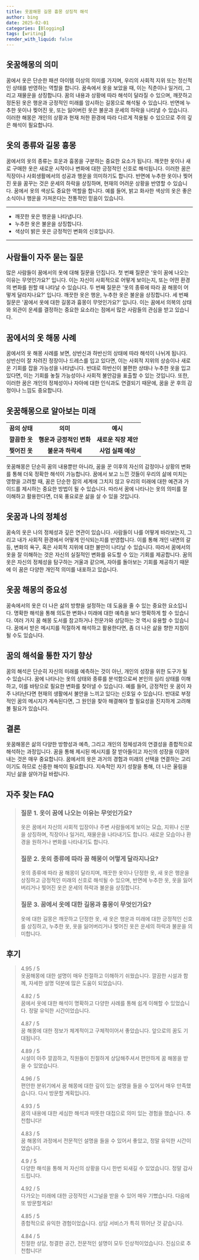 ```yaml
---
title: 옷꿈해몽 길몽 흉몽 상징적 해석
author: bing
date: 2025-02-01
categories: [Blogging]
tags: [writing]
render_with_liquid: false
---
```

<h2 id='옷꿈해몽의 의미'>옷꿈해몽의 의미</h2>

<p>꿈에서 옷은 단순한 패션 아이템 이상의 의미를 가지며, 우리의 사회적 지위 또는 정신적인 상태를 반영하는 역할을 합니다. 꿈속에서 옷을 보았을 때, 이는 직춘이나 일거리, 그리고 재물운을 상징합니다. 꿈의 내용과 상황에 따라 해석이 달라질 수 있으며, 깨끗하고 정돈된 옷은 행운과 긍정적인 미래를 암시하는 길몽으로 해석될 수 있습니다. 반면에 누추한 옷이나 찢어진 옷, 또는 잃어버린 옷은 불운과 운세의 하락을 나타낼 수 있습니다. 이러한 해몽은 개인의 상황과 현재 처한 환경에 따라 다르게 적용될 수 있으므로 주의 깊은 해석이 필요합니다.</p>

<h2 id='옷의 종류와 길몽 흉몽'>옷의 종류와 길몽 흉몽</h2>

<p>꿈에서의 옷의 종류는 호운과 흉몽을 구분하는 중요한 요소가 됩니다. 깨끗한 옷이나 새로 구매한 옷은 새로운 시작이나 변화에 대한 긍정적인 신호로 해석됩니다. 이러한 꿈은 직장이나 사회생활에서의 성공과 행운을 의미하기도 합니다. 반면에 누추한 옷이나 찢어진 옷을 꿈꾸는 것은 운세의 하락을 상징하며, 현재의 어려운 상황을 반영할 수 있습니다. 꿈에서 옷의 색상도 중요한 역할을 합니다. 예를 들어, 밝고 화사한 색상의 옷은 좋은 소식이나 행운을 가져온다는 전통적인 믿음이 있습니다.</p>

<hr />

<ul>
    <li>깨끗한 옷은 행운을 나타냅니다.</li>
    <li>누추한 옷은 불운을 상징합니다.</li>
    <li>색상이 밝은 옷은 긍정적인 변화의 신호입니다.</li>
</ul>

<hr />

<h2 id='사람들이 자주 묻는 질문'>사람들이 자주 묻는 질문</h2>

<p>많은 사람들이 꿈에서의 옷에 대해 질문을 던집니다. 첫 번째 질문은 '옷이 꿈에 나오는 이유는 무엇인가요?' 입니다. 이는 자신이 사회적으로 어떻게 보이는지, 또는 어떤 환경의 변화를 원할 때 나타날 수 있습니다. 두 번째 질문은 '옷의 종류에 따라 꿈 해몽이 어떻게 달라지나요?' 입니다. 깨끗한 옷은 행운, 누추한 옷은 불운을 상징합니다. 세 번째 질문은 '꿈에서 옷에 대한 길몽과 흉몽이 무엇인가요?' 입니다. 이는 꿈에서 의복의 상태와 외관이 운세를 결정하는 중요한 요소라는 점에서 많은 사람들의 관심을 받고 있습니다.</p>

<h2 id='꿈에서의 옷 해몽 사례'>꿈에서의 옷 해몽 사례</h2>

<p>꿈에서의 옷 해몽 사례를 보면, 상반신과 하반신의 상태에 따라 해석이 나뉘게 됩니다. 상반신이 잘 차려진 정장이나 드레스를 입고 있다면, 이는 사회적 지위의 상승이나 새로운 기회를 잡을 가능성을 나타냅니다. 반대로 하반신이 불편한 상태나 누추한 옷을 입고 있다면, 이는 기회를 놓칠 가능성이나 사회적 불안감을 표출할 수 있는 것입니다. 또한, 이러한 꿈은 개인의 정체성이나 자아에 대한 인식과도 연결되기 때문에, 꿈을 꾼 후의 감정이나 느낌도 중요합니다.</p>

<h2 id='옷꿈해몽으로 알아보는 미래'>옷꿈해몽으로 알아보는 미래</h2>

<table>
    <tr>
        <td style="text-align: center; height: 17px;"><b>꿈의 상태</b></td>
        <td style="text-align: center; height: 17px;"><b>의미</b></td>
        <td style="text-align: center; height: 17px;"><b>예시</b></td>
    </tr>
    <tr>
        <td style="text-align: center; height: 17px;"><b>깔끔한 옷</b></td>
        <td style="text-align: center; height: 17px;"><b>행운과 긍정적인 변화</b></td>
        <td style="text-align: center; height: 17px;"><b>새로운 직장 제안</b></td>
    </tr>
    <tr>
        <td style="text-align: center; height: 17px;"><b>찢어진 옷</b></td>
        <td style="text-align: center; height: 17px;"><b>불운과 하락세</b></td>
        <td style="text-align: center; height: 17px;"><b>사업 실패 예상</b></td>
    </tr>
</table>

<p>옷꿈해몽은 단순히 꿈의 내용뿐만 아니라, 꿈을 꾼 이후의 자신의 감정이나 상황의 변화를 통해 더욱 정확한 해석이 가능합니다. 꿈에서 보고 느낀 것들이 우리의 삶에 미치는 영향을 고려할 때, 꿈은 단순한 잠의 세계에 그치지 않고 우리의 미래에 대한 예견과 가이드를 제시하는 중요한 방법이 될 수 있습니다. 따라서 꿈에 나타나는 옷의 의미를 잘 이해하고 활용한다면, 더욱 풍요로운 삶을 살 수 있을 것입니다.</p>

<h2 id='옷꿈과 나의 정체성'>옷꿈과 나의 정체성</h2>

<p>꿈속의 옷은 나의 정체성과 깊은 연관이 있습니다. 사람들이 나를 어떻게 바라보는지, 그리고 내가 사회적 환경에서 어떻게 인식되는지를 반영합니다. 이를 통해 개인 내면의 갈등, 변화의 욕구, 혹은 사회적 지위에 대한 불만이 나타날 수 있습니다. 따라서 꿈에서의 옷을 잘 이해하는 것은 자신의 실질적인 변화를 유도할 수 있는 기회를 제공합니다. 꿈의 옷은 자신의 정체성을 탐구하는 거울과 같으며, 자아를 돌아보는 기회를 제공하기 때문에 이 꿈은 다양한 개인적 의미를 내포하고 있습니다.</p>

<h2 id='옷꿈 해몽의 중요성'>옷꿈 해몽의 중요성</h2>

<p>꿈속에서의 옷은 더 나은 삶의 방향을 설정하는 데 도움을 줄 수 있는 중요한 요소입니다. 명확한 해석을 통해 의도한 변화나 미래에 대한 예측을 보다 명확하게 할 수 있습니다. 여러 가지 꿈 해몽 도서를 참고하거나 전문가와 상담하는 것 역시 유용할 수 있습니다. 꿈에서 받은 메시지를 적절하게 해석하고 활용한다면, 좀 더 나은 삶을 향한 지침이 될 수도 있습니다.</p>

<h2 id='꿈의 해석을 통한 자기 향상'>꿈의 해석을 통한 자기 향상</h2>

<p>꿈의 해석은 단순히 자신의 미래를 예측하는 것이 아닌, 개인의 성장을 위한 도구가 될 수 있습니다. 꿈에 나타나는 옷의 상태와 종류를 분석함으로써 본인의 심리 상태를 이해하고, 이를 바탕으로 필요한 변화를 찾아낼 수 있습니다. 예를 들어, 긍정적인 옷 꿈이 자주 나타난다면 현재의 생활에서 불안을 느끼고 있다는 신호일 수 있습니다. 반대로 부정적인 꿈의 메시지가 계속된다면, 그 원인을 찾아 해결해야 할 필요성을 진지하게 고려해 볼 필요가 있습니다.</p>

<h2 id='결론'>결론</h2>

<p>옷꿈해몽은 삶의 다양한 방향성과 예측, 그리고 개인의 정체성과의 연결성을 종합적으로 해석하는 과정입니다. 꿈을 통해 제시된 메시지를 잘 받아들이고 자신의 성장을 이끌어내는 것은 매우 중요합니다. 꿈에서의 옷은 과거의 경험과 미래의 선택을 연결하는 고리이기도 하므로 신중한 해석이 필요합니다. 지속적인 자기 성찰을 통해, 더 나은 울림을 지닌 삶을 살아가길 바랍니다.</p>
<h2 id='자주_찾는_FAQ'>자주 찾는 FAQ</h2>
<div itemscope="" itemtype="https://schema.org/FAQPage"> 
<blockquote> 
<div itemscope="" itemprop="mainEntity" itemtype="https://schema.org/Question"> 
<h3 itemprop="name">질문 1. 옷이 꿈에 나오는 이유는 무엇인가요?</h3> 
<div itemscope="" itemprop="acceptedAnswer" itemtype="https://schema.org/Answer"> 
<span itemprop="text"> 
<p>옷은 꿈에서 자신의 사회적 입장이나 주변 사람들에게 보이는 모습, 지위나 신분을 상징하며, 직장이나 일거리, 재물운을 나타내기도 합니다. 새로운 모습이나 환경을 원하거나 변화를 나타내기도 합니다.</p> 
</span> 
</div> 
</div> 

<div itemscope="" itemprop="mainEntity" itemtype="https://schema.org/Question"> 
<h3 itemprop="name">질문 2. 옷의 종류에 따라 꿈 해몽이 어떻게 달라지나요?</h3> 
<div itemscope="" itemprop="acceptedAnswer" itemtype="https://schema.org/Answer"> 
<span itemprop="text"> 
<p>옷의 종류에 따라 꿈 해몽이 달라지며, 깨끗한 옷이나 단정한 옷, 새 옷은 행운을 상징하고 긍정적인 미래의 신호로 해석될 수 있으며, 반면에 누추한 옷, 옷을 잃어버리거나 찢어진 옷은 운세의 하락과 불운을 상징합니다.</p> 
</span> 
</div> 
</div> 

<div itemscope="" itemprop="mainEntity" itemtype="https://schema.org/Question"> 
<h3 itemprop="name">질문 3. 꿈에서 옷에 대한 길몽과 흉몽이 무엇인가요?</h3> 
<div itemscope="" itemprop="acceptedAnswer" itemtype="https://schema.org/Answer"> 
<span itemprop="text"> 
<p>옷에 대한 길몽은 깨끗하고 단정한 옷, 새 옷은 행운과 미래에 대한 긍정적인 신호를 상징하고, 누추한 옷, 옷을 잃어버리거나 찢어진 옷은 운세의 하락과 불운을 의미합니다.</p> 
</span> 
</div> 
</div> 
</blockquote> 
</div>
<h2 id='후기'>후기</h2>
<div itemscope itemtype="https://schema.org/Product">
  <blockquote>
  <div itemprop="review" itemscope itemtype="https://schema.org/Review">
      <div itemprop="reviewRating" itemscope itemtype="https://schema.org/Rating"> <span itemprop="ratingValue">4.95</span> / <span itemprop="bestRating">5</span> </div>
      <span itemprop="reviewBody">옷꿈해몽에 대한 설명이 매우 친절하고 이해하기 쉬웠습니다. 깔끔한 시설과 함께, 자세한 설명 덕분에 많은 도움이 되었습니다.</span>
  </div>
  <br>
  <div itemprop="review" itemscope itemtype="https://schema.org/Review">
      <div itemprop="reviewRating" itemscope itemtype="https://schema.org/Rating"> <span itemprop="ratingValue">4.82</span> / <span itemprop="bestRating">5</span> </div>
      <span itemprop="reviewBody">꿈에서 옷에 대한 해석이 명확하고 다양한 사례를 통해 쉽게 이해할 수 있었습니다. 정말 유익한 시간이었습니다.</span>
  </div>
  <br>
  <div itemprop="review" itemscope itemtype="https://schema.org/Review">
      <div itemprop="reviewRating" itemscope itemtype="https://schema.org/Rating"> <span itemprop="ratingValue">4.87</span> / <span itemprop="bestRating">5</span> </div>
      <span itemprop="reviewBody">꿈 해몽에 대한 정보가 체계적이고 구체적이어서 좋았습니다. 앞으로의 꿈도 기대됩니다.</span>
  </div>
  <br>
  <div itemprop="review" itemscope itemtype="https://schema.org/Review">
      <div itemprop="reviewRating" itemscope itemtype="https://schema.org/Rating"> <span itemprop="ratingValue">4.89</span> / <span itemprop="bestRating">5</span> </div>
      <span itemprop="reviewBody">시설이 아주 깔끔하고, 직원들이 친절하게 상담해주셔서 편안하게 꿈 해몽을 받을 수 있었습니다.</span>
  </div>
  <br>
  <div itemprop="review" itemscope itemtype="https://schema.org/Review">
      <div itemprop="reviewRating" itemscope itemtype="https://schema.org/Rating"> <span itemprop="ratingValue">4.96</span> / <span itemprop="bestRating">5</span> </div>
      <span itemprop="reviewBody">편안한 분위기에서 꿈 해몽에 대한 깊이 있는 설명을 들을 수 있어서 매우 만족했습니다. 다시 방문할 계획입니다.</span>
  </div>
  <br>
  <div itemprop="review" itemscope itemtype="https://schema.org/Review">
      <div itemprop="reviewRating" itemscope itemtype="https://schema.org/Rating"> <span itemprop="ratingValue">4.93</span> / <span itemprop="bestRating">5</span> </div>
      <span itemprop="reviewBody">꿈의 내용에 대한 세심한 해석과 따뜻한 대접으로 의미 있는 경험을 했습니다. 추천합니다!</span>
  </div>
  <br>
  <div itemprop="review" itemscope itemtype="https://schema.org/Review">
      <div itemprop="reviewRating" itemscope itemtype="https://schema.org/Rating"> <span itemprop="ratingValue">4.83</span> / <span itemprop="bestRating">5</span> </div>
      <span itemprop="reviewBody">꿈 해몽의 과정에서 전문적인 설명을 들을 수 있어서 좋았고, 정말 유익한 시간이었습니다.</span>
  </div>
  <br>
  <div itemprop="review" itemscope itemtype="https://schema.org/Review">
      <div itemprop="reviewRating" itemscope itemtype="https://schema.org/Rating"> <span itemprop="ratingValue">4.9</span> / <span itemprop="bestRating">5</span> </div>
      <span itemprop="reviewBody">다양한 해석을 통해 저 자신의 상황을 다시 한번 되새길 수 있었습니다. 정말 감사드립니다.</span>
  </div>
  <br>
  <div itemprop="review" itemscope itemtype="https://schema.org/Review">
      <div itemprop="reviewRating" itemscope itemtype="https://schema.org/Rating"> <span itemprop="ratingValue">4.92</span> / <span itemprop="bestRating">5</span> </div>
      <span itemprop="reviewBody">다가오는 미래에 대한 긍정적인 시그널을 받을 수 있어 매우 기뻤습니다. 다음에 또 방문할게요!</span>
  </div>
  <br>
  <div itemprop="review" itemscope itemtype="https://schema.org/Review">
      <div itemprop="reviewRating" itemscope itemtype="https://schema.org/Rating"> <span itemprop="ratingValue">4.85</span> / <span itemprop="bestRating">5</span> </div>
      <span itemprop="reviewBody">종합적으로 유익한 경험이었습니다. 상담 서비스가 특히 뛰어난 것 같습니다.</span>
  </div>
  <br>
  <div itemprop="review" itemscope itemtype="https://schema.org/Review">
      <div itemprop="reviewRating" itemscope itemtype="https://schema.org/Rating"> <span itemprop="ratingValue">4.84</span> / <span itemprop="bestRating">5</span> </div>
      <span itemprop="reviewBody">친절한 상담, 청결한 공간, 전문적인 설명이 모두 인상적이었습니다. 진심으로 추천합니다!</span>
  </div>
  </blockquote>
</div>
